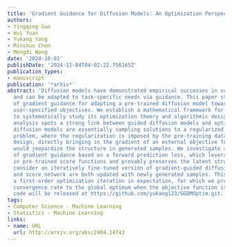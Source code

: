 ```yaml
---
title: 'Gradient Guidance for Diffusion Models: An Optimization Perspective'
authors:
- Yingqing Guo
- Hui Yuan
- Yukang Yang
- Minshuo Chen
- Mengdi Wang
date: '2024-10-01'
publishDate: '2024-11-04T04:02:22.758165Z'
publication_types:
- manuscript
publication: '*arXiv*'
abstract: 'Diffusion models have demonstrated empirical successes in various applications
  and can be adapted to task-specific needs via guidance. This paper studies a form
  of gradient guidance for adapting a pre-trained diffusion model towards optimizing
  user-specified objectives. We establish a mathematical framework for guided diffusion
  to systematically study its optimization theory and algorithmic design. Our theoretical
  analysis spots a strong link between guided diffusion models and optimization: gradient-guided
  diffusion models are essentially sampling solutions to a regularized optimization
  problem, where the regularization is imposed by the pre-training data. As for guidance
  design, directly bringing in the gradient of an external objective function as guidance
  would jeopardize the structure in generated samples. We investigate a modified form
  of gradient guidance based on a forward prediction loss, which leverages the information
  in pre-trained score functions and provably preserves the latent structure. We further
  consider an iteratively fine-tuned version of gradient-guided diffusion where guidance
  and score network are both updated with newly generated samples. This process mimics
  a first-order optimization iteration in expectation, for which we proved O˜(1/K)
  convergence rate to the global optimum when the objective function is concave. Our
  code will be released at https://github.com/yukang123/GGDMOptim.git.'
tags:
- Computer Science - Machine Learning
- Statistics - Machine Learning
links:
- name: URL
  url: http://arxiv.org/abs/2404.14743
---
```

